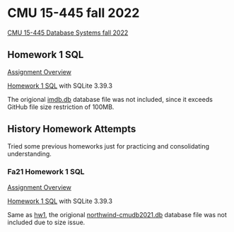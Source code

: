 # CMU 15-445 fall 2022

[CMU 15-445 Database Systems fall 2022](https://15445.courses.cs.cmu.edu/fall2022/)

## Homework 1 SQL

[Assignment Overview](https://15445.courses.cs.cmu.edu/fall2022/homework1/)

[Homework 1 SQL](./hw1_SQL/) with SQLite 3.39.3

The origional [imdb.db](https://15445.courses.cs.cmu.edu/fall2022/files/imdb-cmudb2022.db.gz) database file was not included, since it exceeds GitHub file size restriction of 100MB. 

## History Homework Attempts

Tried some previous homeworks just for practicing and consolidating understanding. 

### Fa21 Homework 1 SQL

[Assignment Overview](https://15445.courses.cs.cmu.edu/fall2021/homework1/)

[Homework 1 SQL](./history_hw/fa21_hw1_SQL/) with SQLite 3.39.3

Same as [hw1](#homework-1-sql), the origional [northwind-cmudb2021.db](https://15445.courses.cs.cmu.edu/fall2021/files/northwind-cmudb2021.db.gz) database file was not included due to size issue. 
